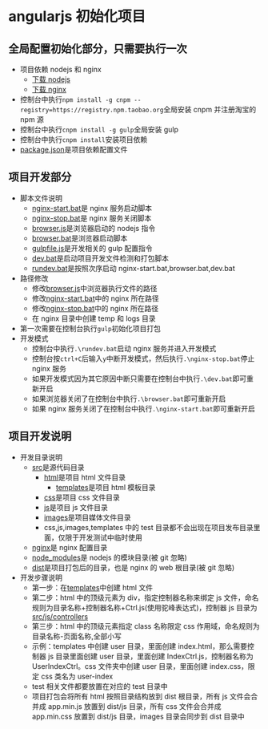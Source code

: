 # angularjs 初始化项目

## 全局配置初始化部分，只需要执行一次

- 项目依赖 nodejs 和 nginx
  - [下载 nodejs](https://nodejs.org/dist/v8.12.0/node-v8.12.0-x64.msi)
  - [下载 nginx](http://nginx.org/download/nginx-1.14.0.zip)
- 控制台中执行`npm install -g cnpm --registry=https://registry.npm.taobao.org`全局安装 cnpm 并注册淘宝的 npm 源
- 控制台中执行`cnpm install -g gulp`全局安装 gulp
- 控制台中执行`cnpm install`安装项目依赖
- [package.json](package.json)是项目依赖配置文件

## 项目开发部分

- 脚本文件说明
  - [nginx-start.bat](nginx-start.bat)是 nginx 服务启动脚本
  - [nginx-stop.bat](nginx-stop.bat)是 nginx 服务关闭脚本
  - [browser.js](browser.js)是浏览器启动的 nodejs 指令
  - [browser.bat](browser.bat)是浏览器启动脚本
  - [gulpfile.js](gulpfile.js)是开发相关的 gulp 配置指令
  - [dev.bat](dev.bat)是启动项目开发文件检测和打包脚本
  - [rundev.bat](rundev.bat)是按照次序启动 nginx-start.bat,browser.bat,dev.bat
- 路径修改
  - 修改[browser.js](browser.js)中浏览器执行文件的路径
  - 修改[nginx-start.bat](nginx-start.bat)中的 nginx 所在路径
  - 修改[nginx-stop.bat](nginx-stop.bat)中的 nginx 所在路径
  - 在 nginx 目录中创建 temp 和 logs 目录
- 第一次需要在控制台执行`gulp`初始化项目打包
- 开发模式
  - 控制台中执行`.\rundev.bat`启动 nginx 服务并进入开发模式
  - 控制台按`ctrl+C`后输入`y`中断开发模式，然后执行`.\nginx-stop.bat`停止 nginx 服务
  - 如果开发模式因为其它原因中断只需要在控制台中执行`.\dev.bat`即可重新开启
  - 如果浏览器关闭了在控制台中执行`.\browser.bat`即可重新开启
  - 如果 nginx 服务关闭了在控制台中执行`.\nginx-start.bat`即可重新开启

## 项目开发说明

- 开发目录说明
  - [src](src)是源代码目录
    - [html](src/html)是项目 html 文件目录
      - [templates](src/html/templates)是项目 html 模板目录
    - [css](src/css)是项目 css 文件目录
    - [js](src/js)是项目 js 文件目录
    - [images](src/images)是项目媒体文件目录
    - css,js,images,templates 中的 test 目录都不会出现在项目发布目录里面，仅限于开发测试中临时使用
  - [nginx](nginx)是 nginx 配置目录
  - [node_modules](node_modules)是 nodejs 的模块目录(被 git 忽略)
  - [dist](dist)是项目打包后的目录，也是 nginx 的 web 根目录(被 git 忽略)
- 开发步骤说明
  - 第一步：在[templates](src/html/templates)中创建 html 文件
  - 第二步：html 中的顶级元素为 div，指定控制器名称来绑定 js 文件，命名规则为目录名称+控制器名称+Ctrl.js(使用驼峰表达式)，控制器 js 目录为[src/js/controllers](src/js/controllers)
  - 第三步：html 中的顶级元素指定 class 名称限定 css 作用域，命名规则为目录名称-页面名称,全部小写
  - 示例：templates 中创建 user 目录，里面创建 index.html，那么需要控制器 js 目录里面创建 user 目录，里面创建 IndexCtrl.js，控制器名称为 UserIndexCtrl。css 文件夹中创建 user 目录，里面创建 index.css，限定 css 类名为 user-index
  - test 相关文件都要放置在对应的 test 目录中
  - 项目打包会将所有 html 按照目录结构放到 dist 根目录，所有 js 文件会合并成 app.min.js 放置到 dist/js 目录，所有 css 文件会合并成 app.min.css 放置到 dist/js 目录，images 目录会同步到 dist 目录中
